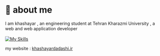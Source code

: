  # :wave: about me

I am khashayar , an engineering student at  Tehran Kharazmi University , a web and web application developer <br><br>
[![My Skills](https://skillicons.dev/icons?i=js,jquery,html,css,cs,dotnet,postman,php,mysql,wordpress,py,flask,matlab)](https://skillicons.dev)

my website : <a href="https://khashayardadashi.ir">khashayardadashi.ir</a>
